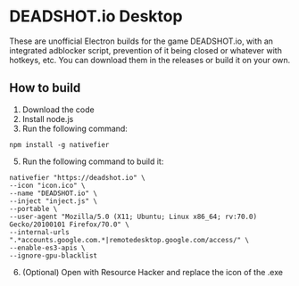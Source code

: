 # DEADSHOT.io Desktop
These are unofficial Electron builds for the game DEADSHOT.io, with an integrated adblocker script, prevention of it being closed or whatever with hotkeys, etc. You can download them in the releases or build it on your own.

## How to build
1. Download the code
2. Install node.js
3. Run the following command:
```
npm install -g nativefier
```
5. Run the following command to build it:
```
nativefier "https://deadshot.io" \
--icon "icon.ico" \
--name "DEADSHOT.io" \
--inject "inject.js" \
--portable \
--user-agent "Mozilla/5.0 (X11; Ubuntu; Linux x86_64; rv:70.0) Gecko/20100101 Firefox/70.0" \
--internal-urls ".*accounts.google.com.*|remotedesktop.google.com/access/" \
--enable-es3-apis \
--ignore-gpu-blacklist
```
6. (Optional) Open with Resource Hacker and replace the icon of the .exe
